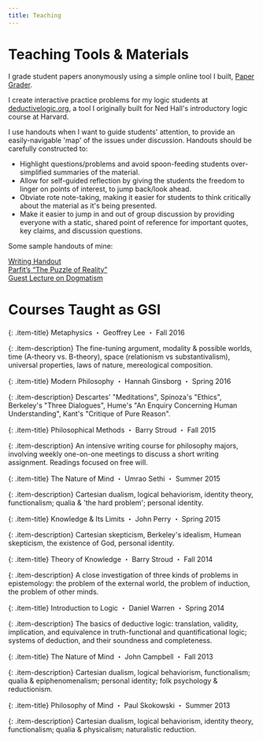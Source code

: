 ```yaml
---
title: Teaching
---
```


# Teaching Tools & Materials

I grade student papers anonymously using a simple online tool I built, [Paper Grader](http://papergrader.org/demo).

I create interactive practice problems for my logic students at [deductivelogic.org](http://deductivelogic.org/psets/demo), a tool I originally built for Ned Hall's introductory logic course at Harvard.

I use handouts when I want to guide students' attention, to provide an easily-navigable 'map' of the issues under discussion. Handouts should be carefully constructed to:

- Highlight questions/problems and avoid spoon-feeding students over-simplified summaries of the material.
- Allow for self-guided reflection by giving the students the freedom to linger on points of interest, to jump back/look ahead.
- Obviate rote note-taking, making it easier for students to think critically about the material as it's being presented.
- Make it easier to jump in and out of group discussion by providing everyone with a static, shared point of reference for important quotes, key claims, and discussion questions.

Some sample handouts of mine:

<p class="little-links">
<a href="/assets/Kernion%20-%20Writing%20Handout.pdf"><i class="fa fa-file-o" aria-hidden="true"></i> Writing Handout</a>
<br/>
<a href="/assets/Kernion%20-%20Phil%20125%20Handout%20-%20Parfit's%20The%20Puzzle%20of%20Reality.pdf"><i class="fa fa-file-o" aria-hidden="true"></i> Parfit’s “The Puzzle of Reality”</a>
<br/>
<a href="/assets/Kernion%20-%20Phil%20122%20Guest%20Lecture%20-%20Dogmatism.pdf"><i class="fa fa-file-o" aria-hidden="true"></i> Guest Lecture on Dogmatism</a>
</p>


# Courses Taught as GSI

{: .item-title}
Metaphysics <span class="item-details">・ Geoffrey Lee ・ Fall 2016</span>

{: .item-description}
The fine-tuning argument, modality & possible worlds, time (A-theory vs. B-theory), space (relationism vs substantivalism), universal properties, laws of nature, mereological composition.

{: .item-title}
Modern Philosophy <span class="item-details">・ Hannah Ginsborg ・ Spring 2016</span>

{: .item-description}
Descartes' "Meditations", Spinoza's "Ethics", Berkeley's "Three Dialogues", Hume's "An Enquiry Concerning Human Understanding", Kant's "Critique of Pure Reason".

{: .item-title}
Philosophical Methods <span class="item-details">・ Barry Stroud ・ Fall 2015</span>

{: .item-description}
An intensive writing course for philosophy majors, involving weekly one-on-one meetings to discuss a short writing assignment. Readings focused on free will.

{: .item-title}
The Nature of Mind <span class="item-details">・ Umrao Sethi ・ Summer 2015</span>

{: .item-description}
Cartesian dualism, logical behaviorism, identity theory, functionalism; qualia & 'the hard problem'; personal identity.

{: .item-title}
Knowledge & Its Limits <span class="item-details">・ John Perry ・ Spring 2015</span>

{: .item-description}
Cartesian skepticism, Berkeley's idealism, Humean skepticism, the existence of God, personal identity.

{: .item-title}
Theory of Knowledge <span class="item-details">・ Barry Stroud ・ Fall 2014</span>

{: .item-description}
A close investigation of three kinds of problems in epistemology: the problem of the external world, the problem of induction, the problem of other minds.

{: .item-title}
Introduction to Logic <span class="item-details">・ Daniel Warren ・ Spring 2014</span>

{: .item-description}
The basics of deductive logic: translation, validity, implication, and equivalence in truth-functional and quantificational logic; systems of deduction, and their soundness and completeness.

{: .item-title}
The Nature of Mind <span class="item-details">・ John Campbell ・ Fall 2013</span>

{: .item-description}
Cartesian dualism, logical behaviorism, functionalism; qualia & epiphenomenalism; personal identity; folk psychology & reductionism.

{: .item-title}
Philosophy of Mind <span class="item-details">・ Paul Skokowski ・ Summer 2013</span>

{: .item-description}
Cartesian dualism, logical behaviorism, identity theory, functionalism; qualia & physicalism; naturalistic reduction.


